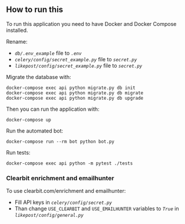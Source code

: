 ## How to run this
To run this application you need to have Docker and Docker Compose installed.

Rename:
*  *`db/.env_example`*  file to *`.env`*
*  *`celery/config/secret_example.py`* file to *`secret.py`*
*  *`likepost/config/secret_example.py`* file to *`secret.py`*

Migrate the database with:
```shell
docker-compose exec api python migrate.py db init
docker-compose exec api python migrate.py db migrate
docker-compose exec api python migrate.py db upgrade
```

Then you can run the application with:
```shell
docker-compose up
```

Run the automated bot:
```shell
docker-compose run --rm bot python bot.py
```

Run tests:
```shell
docker-compose exec api python -m pytest ./tests
```


### Clearbit enrichment and emailhunter
To use clearbit.com/enrichment and emailhunter:<br/>
*  Fill API keys in *`celery/config/secret.py`*
*  Than change `USE_CLEARBIT` and `USE_EMAILHUNTER` variables to *`True`* in *`likepost/config/general.py`*

